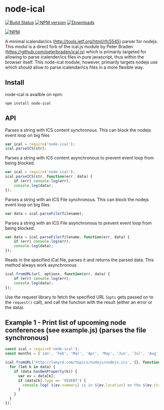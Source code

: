 # node-ical
[![Build Status](https://travis-ci.org/jens-maus/node-ical.png)](https://travis-ci.org/jens-maus/node-ical)
[![NPM version](http://img.shields.io/npm/v/node-ical.svg)](https://www.npmjs.com/package/node-ical)
[![Downloads](https://img.shields.io/npm/dm/node-ical.svg)](https://www.npmjs.com/package/node-ical)

[![NPM](https://nodei.co/npm/node-ical.png?downloads=true)](https://nodei.co/npm/node-ical/)

A minimal icalendar/ics (http://tools.ietf.org/html/rfc5545) parser for nodejs. This modul is a direct fork
of the ical.js module by Peter Braden (https://github.com/peterbraden/ical.js) which is primarily targeted
for allowing to parse icalender/ics files in pure javascript, thus within the browser itself. This node-ical
module, however, primarily targets nodejs use which should allow to parse icalendar/ics files in a more flexible
way.

## Install
node-ical is availble on npm:

    npm install node-ical

## API
Parses a string with ICS content synchronous. This can block the nodejs event loop on big files
```js
var ical = require('node-ical');
ical.parseICS(str);
```

Parses a string with ICS content asynchronous to prevent event loop from being blocked.
```js
var ical = require('node-ical');
ical.parseICS(str, function(err, data) {
    if (err) console.log(err);
    console.log(data);
});
```

Parses a string with an ICS File synchronous. This can block the nodejs event loop on big files
```js
var data = ical.parseFile(filename);
```

Parses a string with an ICS File asynchronous to prevent event loop from being blocked.
```js
var data = ical.parseFile(filename, function(err, data) {
    if (err) console.log(err);
    console.log(data);
});
```

Reads in the specified iCal file, parses it and returns the parsed data. This method always work asynchronous
```js
ical.fromURL(url, options, function(err, data) {
    if (err) console.log(err);
    console.log(data);
});
```

Use the request library to fetch the specified URL (```opts``` gets passed on to the ```request()``` call), and call the function with the result (either an error or the data).

## Example 1 - Print list of upcoming node conferences (see example.js) (parses the file synchronous)
```js
const ical = require('node-ical');
const months = ['Jan', 'Feb', 'Mar', 'Apr', 'May', 'Jun', 'Jul', 'Aug', 'Sep', 'Oct', 'Nov', 'Dec'];

ical.fromURL('http://lanyrd.com/topics/nodejs/nodejs.ics', {}, function (err, data) {
  for (let k in data) {
    if (data.hasOwnProperty(k)) {
      var ev = data[k];
      if (data[k].type == 'VEVENT') {
        console.log(`${ev.summary} is in ${ev.location} on the ${ev.start.getDate()} of ${months[ev.start.getMonth()]} at ${ev.start.toLocaleTimeString('en-GB')}`);
      }
    }
  }
});
```
